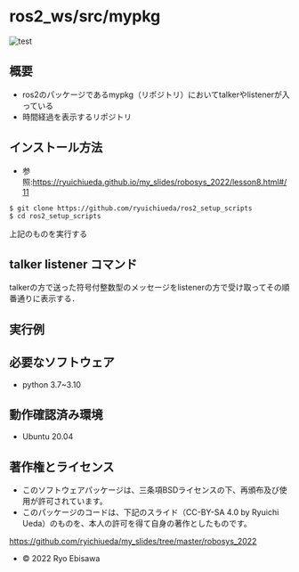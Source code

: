 # ros2_ws/src/mypkg
![test](https://github.com/ryo-1000/mypkg/actions/workflows/test.yml)
## 概要
* ros2のパッケージであるmypkg（リポジトリ）においてtalkerやlistenerが入っている
* 時間経過を表示するリポジトリ

## インストール方法
* 参照:https://ryuichiueda.github.io/my_slides/robosys_2022/lesson8.html#/11
```
$ git clone https://github.com/ryuichiueda/ros2_setup_scripts
$ cd ros2_setup_scripts
```
上記のものを実行する

## talker listener コマンド
talkerの方で送った符号付整数型のメッセージをlistenerの方で受け取ってその順番通りに表示する．

## 実行例

## 必要なソフトウェア
* python 3.7~3.10

## 動作確認済み環境
* Ubuntu 20.04

## 著作権とライセンス
* このソフトウェアパッケージは、三条項BSDライセンスの下、再頒布及び使用が許可されています。
* このパッケージのコードは、下記のスライド（CC-BY-SA 4.0 by Ryuichi Ueda）のものを、本人の許可を得て自身の著作としたものです。

https://github.com/ryichiueda/my_slides/tree/master/robosys_2022

* © 2022 Ryo Ebisawa

